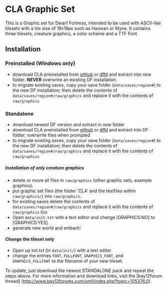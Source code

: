 # CLA Graphic Set #
This is a Graphic set for Dwarf Fortress, intended to be used with ASCII-like tilesets with a tile size of 18x18px such as Haowan or Myne. It contains three tilesets, creature graphics, a color scheme and a TTF Font 

## Installation ##
### Preinstalled (Windows only) ###
- download CLA preinstalled from [github](https://github.com/DFgraphics/CLA/releases) or [dffd](http://dffd.bay12games.com/file.php?id=5947) and extract into _new_ folder. **NEVER** overwrite an existing DF installation.
- to migrate existing saves, copy your save folder (`data/saves/region#`) to the new DF installation; then delete the contents of `data/saves/region#/raw/graphics` and replace it with the contents of `raw/graphics`

### Standalone ###
- download newest DF version and extract in _new_ folder
- download CLA preinstalled from [github](https://github.com/DFgraphics/CLA/releases) or [dffd](http://dffd.bay12games.com/file.php?id=5945) and extract into DF folder; overwrite files when prompted
- to migrate existing saves, copy your save folder (`data/saves/region#`) to the new DF installation; then delete the contents of `data/saves/region#/raw/graphics` and replace it with the contents of `raw/graphics`


##### Installation of only creature graphics ####
- delete or move all files in `raw/graphics` (other graphic sets, example graphics).
- put graphic set files (the folder 'CLA' and the textfiles within `raw/graphics/`) into `raw/graphics`.
- for existing saves delete the contents of `data/saves/region#/raw/graphics` and replace it with the contents of `raw/graphics` too
- Open `data/init.txt` with a text editor and change [GRAPHICS:NO] to [GRAPHICS:YES].
- generate new world and embark!

#### Change the tileset only ####
- Open up init.txt (in `data/init/`) with a text editor
- change the entries `FONT`, `FULLFONT`, `GRAPHICS_FONT`, and `GRAPHICS_FULLFONT` to the filename of your new tileset.

To update, just download the newest STANDALONE pack and repeat the steps above.
For more information and download links, visit the [bay12forum thread] (http://www.bay12forums.com/smf/index.php?topic=105376.0).
